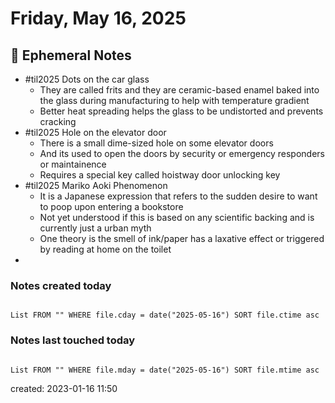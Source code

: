 # Friday, May 16, 2025

## 📝 Ephemeral Notes

- #til2025 Dots on the car glass
	- They are called frits and they are ceramic-based enamel baked into the glass during manufacturing to help with temperature gradient
	- Better heat spreading helps the glass to be undistorted and prevents cracking
- #til2025 Hole on the elevator door
	- There is a small dime-sized hole on some elevator doors
	- And its used to open the doors by security or emergency responders or maintainence
	- Requires a special key called hoistway door unlocking key
- #til2025 Mariko Aoki Phenomenon 
	- It is a Japanese expression that refers to the sudden desire to want to poop upon entering a bookstore
	- Not yet understood if this is based on any scientific backing and is currently just a urban myth
	- One theory is the smell of ink/paper has a laxative effect or triggered by reading at home on the toilet
- 

### Notes created today

```dataview

List FROM "" WHERE file.cday = date("2025-05-16") SORT file.ctime asc

```

### Notes last touched today

```dataview

List FROM "" WHERE file.mday = date("2025-05-16") SORT file.mtime asc

```

created: 2023-01-16 11:50
